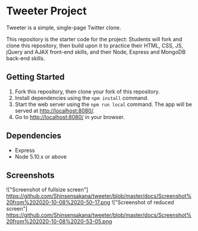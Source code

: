 # Tweeter Project

Tweeter is a simple, single-page Twitter clone.

This repository is the starter code for the project: Students will fork and clone this repository, then build upon it to practice their HTML, CSS, JS, jQuery and AJAX front-end skills, and their Node, Express and MongoDB back-end skills.

## Getting Started

1. Fork this repository, then clone your fork of this repository.
2. Install dependencies using the `npm install` command.
3. Start the web server using the `npm run local` command. The app will be served at <http://localhost:8080/>.
4. Go to <http://localhost:8080/> in your browser.

## Dependencies

- Express
- Node 5.10.x or above

## Screenshots
!["Screenshot of fullsize screen"] https://github.com/Shinsensakana/tweeter/blob/master/docs/Screenshot%20from%202020-10-08%2020-50-17.png
!["Screenshot of reduced screen"] https://github.com/Shinsensakana/tweeter/blob/master/docs/Screenshot%20from%202020-10-08%2020-53-05.png
